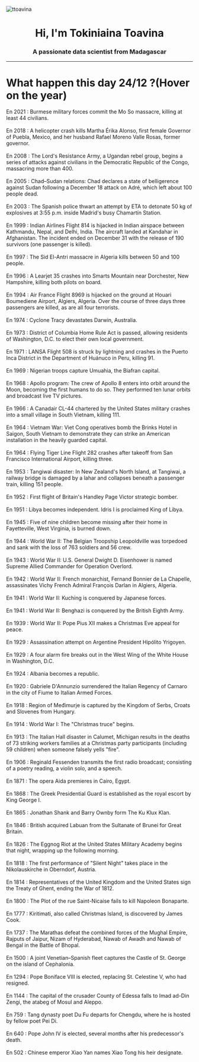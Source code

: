 
<p align="left"> <img src="https://komarev.com/ghpvc/?username=ttoavina&label=Profile%20views&color=0e75b6&style=flat" alt="ttoavina" /> </p>
<h1 align="center">Hi, I'm Tokiniaina Toavina</h1>
<h3 align="center">A passionate data scientist from Madagascar</h3>
    
<hr/>
<h1> What happen this day 24/12 ?(Hover on the year)</h1>

En 2021 : Burmese military forces commit the Mo So massacre, killing at least 44 civilians.
<br/><br/>
En 2018 : A helicopter crash kills Martha Érika Alonso, first female Governor of Puebla, Mexico, and her husband Rafael Moreno Valle Rosas, former governor.
<br/><br/>
En 2008 : The Lord's Resistance Army, a Ugandan rebel group, begins a series of attacks against civilians in the Democratic Republic of the Congo, massacring more than 400.
<br/><br/>
En 2005 : Chad–Sudan relations: Chad declares a state of belligerence against Sudan following a December 18 attack on Adré, which left about 100 people dead.
<br/><br/>
En 2003 : The Spanish police thwart an attempt by ETA to detonate 50 kg of explosives at 3:55 p.m. inside Madrid's busy Chamartín Station.
<br/><br/>
En 1999 : Indian Airlines Flight 814 is hijacked in Indian airspace between Kathmandu, Nepal, and Delhi, India. The aircraft landed at Kandahar in Afghanistan. The incident ended on December 31 with the release of 190 survivors (one passenger is killed).
<br/><br/>
En 1997 : The Sid El-Antri massacre in Algeria kills between 50 and 100 people.
<br/><br/>
En 1996 : A Learjet 35 crashes into Smarts Mountain near Dorchester, New Hampshire, killing both pilots on board.
<br/><br/>
En 1994 : Air France Flight 8969 is hijacked on the ground at Houari Boumediene Airport, Algiers, Algeria. Over the course of three days three passengers are killed, as are all four terrorists.
<br/><br/>
En 1974 : Cyclone Tracy devastates Darwin, Australia.
<br/><br/>
En 1973 : District of Columbia Home Rule Act is passed, allowing residents of Washington, D.C. to elect their own local government.
<br/><br/>
En 1971 : LANSA Flight 508 is struck by lightning and crashes in the Puerto Inca District in the Department of Huánuco in Peru, killing 91.
<br/><br/>
En 1969 : Nigerian troops capture Umuahia, the Biafran capital.
<br/><br/>
En 1968 : Apollo program: The crew of Apollo 8 enters into orbit around the Moon, becoming the first humans to do so. They performed ten lunar orbits and broadcast live TV pictures.
<br/><br/>
En 1966 : A Canadair CL-44 chartered by the United States military crashes into a small village in South Vietnam, killing 111.
<br/><br/>
En 1964 : Vietnam War: Viet Cong operatives bomb the Brinks Hotel in Saigon, South Vietnam to demonstrate they can strike an American installation in the heavily guarded capital.
<br/><br/>
En 1964 : Flying Tiger Line Flight 282 crashes after takeoff from San Francisco International Airport, killing three.
<br/><br/>
En 1953 : Tangiwai disaster: In New Zealand's North Island, at Tangiwai, a railway bridge is damaged by a lahar and collapses beneath a passenger train, killing 151 people.
<br/><br/>
En 1952 : First flight of Britain's Handley Page Victor strategic bomber.
<br/><br/>
En 1951 : Libya becomes independent. Idris I is proclaimed King of Libya.
<br/><br/>
En 1945 : Five of nine children become missing after their home in Fayetteville, West Virginia, is burned down.
<br/><br/>
En 1944 : World War II: The Belgian Troopship Leopoldville was torpedoed and sank with the loss of 763 soldiers and 56 crew.
<br/><br/>
En 1943 : World War II: U.S. General Dwight D. Eisenhower is named Supreme Allied Commander for Operation Overlord.
<br/><br/>
En 1942 : World War II: French monarchist, Fernand Bonnier de La Chapelle, assassinates Vichy French Admiral François Darlan in Algiers, Algeria.
<br/><br/>
En 1941 : World War II: Kuching is conquered by Japanese forces.
<br/><br/>
En 1941 : World War II: Benghazi is conquered by the British Eighth Army.
<br/><br/>
En 1939 : World War II: Pope Pius XII makes a Christmas Eve appeal for peace.
<br/><br/>
En 1929 : Assassination attempt on Argentine President Hipólito Yrigoyen.
<br/><br/>
En 1929 : A four alarm fire breaks out in the West Wing of the White House in Washington, D.C.
<br/><br/>
En 1924 : Albania becomes a republic.
<br/><br/>
En 1920 : Gabriele D'Annunzio surrendered the Italian Regency of Carnaro in the city of Fiume to Italian Armed Forces.
<br/><br/>
En 1918 : Region of Međimurje is captured by the Kingdom of Serbs, Croats and Slovenes from Hungary.
<br/><br/>
En 1914 : World War I: The "Christmas truce" begins.
<br/><br/>
En 1913 : The Italian Hall disaster in Calumet, Michigan results in the deaths of 73 striking workers families at a Christmas party participants (including 59 children) when someone falsely yells "fire".
<br/><br/>
En 1906 : Reginald Fessenden transmits the first radio broadcast; consisting of a poetry reading, a violin solo, and a speech.
<br/><br/>
En 1871 : The opera Aida premieres in Cairo, Egypt.
<br/><br/>
En 1868 : The Greek Presidential Guard is established as the royal escort by King George I.
<br/><br/>
En 1865 : Jonathan Shank and Barry Ownby form The Ku Klux Klan.
<br/><br/>
En 1846 : British acquired Labuan from the Sultanate of Brunei for Great Britain.
<br/><br/>
En 1826 : The Eggnog Riot at the United States Military Academy begins that night, wrapping up the following morning.
<br/><br/>
En 1818 : The first performance of "Silent Night" takes place in the Nikolauskirche in Oberndorf, Austria.
<br/><br/>
En 1814 : Representatives of the United Kingdom and the United States sign the Treaty of Ghent, ending the War of 1812.
<br/><br/>
En 1800 : The Plot of the rue Saint-Nicaise fails to kill Napoleon Bonaparte.
<br/><br/>
En 1777 : Kiritimati, also called Christmas Island, is discovered by James Cook.
<br/><br/>
En 1737 : The Marathas defeat the combined forces of the Mughal Empire, Rajputs of Jaipur, Nizam of Hyderabad, Nawab of Awadh and Nawab of Bengal in the Battle of Bhopal.
<br/><br/>
En 1500 : A joint Venetian–Spanish fleet captures the Castle of St. George on the island of Cephalonia.
<br/><br/>
En 1294 : Pope Boniface VIII is elected, replacing St. Celestine V, who had resigned.
<br/><br/>
En 1144 : The capital of the crusader County of Edessa falls to Imad ad-Din Zengi, the atabeg of Mosul and Aleppo.
<br/><br/>
En 759 : Tang dynasty poet Du Fu departs for Chengdu, where he is hosted by fellow poet Pei Di.
<br/><br/>
En 640 : Pope John IV is elected, several months after his predecessor's death.
<br/><br/>
En 502 : Chinese emperor Xiao Yan names Xiao Tong his heir designate.
<br/><br/>
